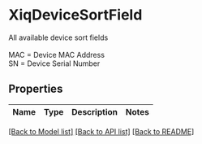 # XiqDeviceSortField

All available device sort fields<br/><br/>MAC = Device MAC Address<br/>SN = Device Serial Number
## Properties
Name | Type | Description | Notes
------------ | ------------- | ------------- | -------------

[[Back to Model list]](../README.md#documentation-for-models) [[Back to API list]](../README.md#documentation-for-api-endpoints) [[Back to README]](../README.md)


